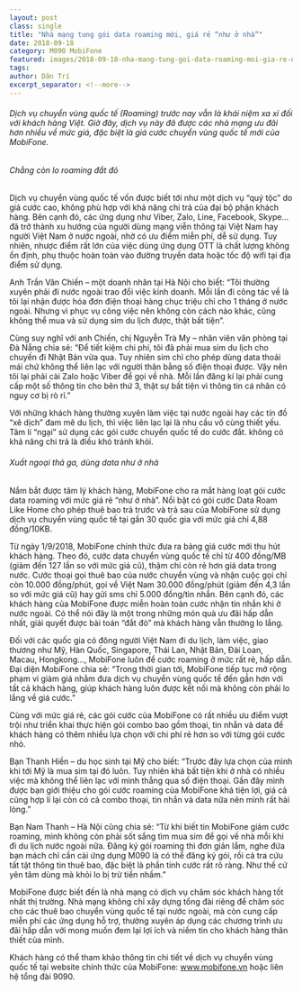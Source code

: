 ```yaml
---
layout: post
class: single
title: "Nhà mạng tung gói data roaming mới, giá rẻ “như ở nhà”"
date: 2018-09-18
category: M090 MobiFone
featured: images/2018-09-18-nha-mang-tung-goi-data-roaming-moi-gia-re-nhu-o-nha.jpg
tags:
author: Dân Trí
excerpt_separator: <!--more-->
---
```


###### Dịch vụ chuyển vùng quốc tế (Roaming) trước nay vẫn là khái niệm xa xỉ đối với khách hàng Việt. Giờ đây, dịch vụ này đã được các nhà mạng ưu đãi hơn nhiều về mức giá, đặc biệt là giá cước chuyển vùng quốc tế mới của MobiFone. 

<!--more-->

###### Chẳng còn lo roaming đắt đỏ

Dịch vụ chuyển vùng quốc tế vốn được biết tới như một dịch vụ “quý tộc” do giá cước cao, không phù hợp với khả năng chi trả của đại bộ phận khách hàng. Bên cạnh đó, các ứng dụng như Viber, Zalo, Line, Facebook, Skype… đã trở thành xu hướng của người dùng mạng viễn thông tại Việt Nam hay người Việt Nam ở nước ngoài, nhờ có ưu điểm miễn phí, dễ sử dụng. Tuy nhiên, nhược điểm rất lớn của việc dùng ứng dụng OTT là chất lượng không ổn định, phụ thuộc hoàn toàn vào đường truyền data hoặc tốc độ wifi tại địa điểm sử dụng.

Anh Trần Văn Chiến – một doanh nhân tại Hà Nội cho biết: “Tôi thường xuyên phải đi nước ngoài trao đổi việc kinh doanh. Mỗi lần đi công tác về là tôi lại nhận được hóa đơn điện thoại hàng chục triệu chỉ cho 1 tháng ở nước ngoài. Nhưng vì phục vụ công việc nên không còn cách nào khác, cũng không thể mua và sử dụng sim du lịch được, thật bất tiện”.

Cùng suy nghĩ với anh Chiến, chị Nguyễn Trà My – nhân viên văn phòng tại Đà Nẵng chia sẻ: “Để tiết kiệm chi phí, tôi đã phải mua sim du lịch cho chuyến đi Nhật Bản vừa qua. Tuy nhiên sim chỉ cho phép dùng data thoải mái chứ không thể liên lạc với người thân bằng số điện thoại được. Vậy nên tôi lại phải cài Zalo hoặc Viber để gọi về nhà. Mỗi lần đăng kí lại phải cung cấp một số thông tin cho bên thứ 3, thật sự bất tiện vì thông tin cá nhân có nguy cơ bị rò rỉ.”

Với những khách hàng thường xuyên làm việc tại nước ngoài hay các tín đồ “xê dịch” đam mê du lịch, thì việc liên lạc lại là nhu cầu vô cùng thiết yếu. Tâm lí “ngại” sử dụng các gói cước chuyển quốc tế do cước đắt. không có khả năng chi trả là điều khó tránh khỏi.

###### Xuất ngoại thả ga, dùng data như ở nhà

Nắm bắt được tâm lý khách hàng, MobiFone cho ra mắt hàng loạt gói cước data roaming với mức giá rẻ “như ở nhà”. Nổi bật có gói cước Data Roam Like Home cho phép thuê bao trả trước và trả sau của MobiFone sử dụng dịch vụ chuyển vùng quốc tế tại gần 30 quốc gia với mức giá chỉ 4,88 đồng/10KB.

Từ ngày 1/9/2018, MobiFone chính thức đưa ra bảng giá cước mới thu hút khách hàng. Theo đó, cước data chuyển vùng quốc tế chỉ từ 400 đồng/MB (giảm đến 127 lần so với mức giá cũ), thậm chí còn rẻ hơn giá data trong nước. Cước thoại gọi thuê bao của nước chuyển vùng và nhận cuộc gọi chỉ còn 10.000 đồng/phút, gọi về Việt Nam 30.000 đồng/phút (giảm đến 4,3 lần so với mức giá cũ) hay gửi sms chỉ 5.000 đồng/tin nhắn. Bên cạnh đó, các khách hàng của MobiFone được miễn hoàn toàn cước nhận tin nhắn khi ở nước ngoài. Có thể nói đây là một trong những món quà ưu đãi hấp dẫn nhất, giải quyết được bài toán “đắt đỏ” mà khách hàng vẫn thường lo lắng.

Đối với các quốc gia có đông người Việt Nam đi du lịch, làm việc, giao thương như Mỹ, Hàn Quốc, Singapore, Thái Lan, Nhật Bản, Đài Loan, Macau, Hongkong…, MobiFone luôn để cước roaming ở mức rất rẻ, hấp dẫn. Đại diện MobiFone chia sẻ: “Trong thời gian tới, MobiFone tiếp tục mở rộng phạm vi giảm giá nhằm đưa dịch vụ chuyển vùng quốc tế đến gần hơn với tất cả khách hàng, giúp khách hàng luôn được kết nối mà không còn phải lo lắng về giá cước.”

Cùng với mức giá rẻ, các gói cước của MobiFone có rất nhiều ưu điểm vượt trội như triển khai thực hiện gói combo bao gồm thoại, tin nhắn và data để khách hàng có thêm nhiều lựa chọn với chi phí rẻ hơn so với từng gói cước nhỏ.

Bạn Thanh Hiền – du học sinh tại Mỹ cho biết: “Trước đây lựa chọn của mình khi tới Mỹ là mua sim tại đó luôn. Tuy nhiên khá bất tiện khi ở nhà có nhiều việc mà không thể liên lạc với mình thẳng qua số điện thoại. Gần đây mình được bạn giới thiệu cho gói cước roaming của MobiFone khá tiện lợi, giá cả cũng hợp lí lại còn có cả combo thoại, tin nhắn và data nữa nên mình rất hài lòng.”

Bạn Nam Thanh – Hà Nội cũng chia sẻ: “Từ khi biết tin MobiFone giảm cước roaming, mình không còn phải sốt sắng tìm mua sim để gọi về nhà mỗi khi đi du lịch nước ngoài nữa. Đăng ký gói roaming thì đơn giản lắm, nghe đứa bạn mách chỉ cần cài ứng dụng M090 là có thể đăng ký gói, rồi cả tra cứu tất tật thông tin thuê bao, đặc biệt là phần tính cước rất rõ ràng. Như thế cứ yên tâm dùng mà khỏi lo bị trừ tiền nhầm.”

MobiFone được biết đến là nhà mạng có dịch vụ chăm sóc khách hàng tốt nhất thị trường. Nhà mạng không chỉ xây dựng tổng đài riêng để chăm sóc cho các thuê bao chuyển vùng quốc tế tại nước ngoài, mà còn cung cấp miễn phí các ứng dụng hỗ trợ, thường xuyên áp dụng các chương trình ưu đãi hấp dẫn với mong muốn đem lại lợi ích và niềm tin cho khách hàng thân thiết của mình.

Khách hàng có thể tham khảo thông tin chi tiết về dịch vụ chuyển vùng quốc tế tại website chính thức của MobiFone: www.mobifone.vn hoặc liên hệ tổng đài 9090.
